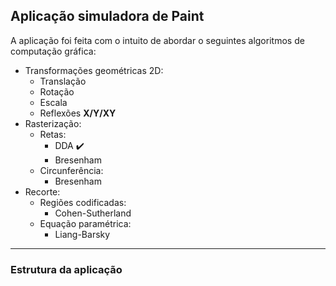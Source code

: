 ## Aplicação simuladora de Paint

A aplicação foi feita com o intuito de abordar o seguintes algoritmos de computação gráfica:

- Transformações geométricas 2D:
    - Translação
    - Rotação
    - Escala
    - Reflexões **X/Y/XY**
- Rasterização:
    - Retas:
        - DDA ✔️
        - Bresenham
    - Circunferência:
        - Bresenham
- Recorte:
    - Regiões codificadas:
        - Cohen-Sutherland
    - Equação paramétrica:
        - Liang-Barsky

------
### Estrutura da aplicação